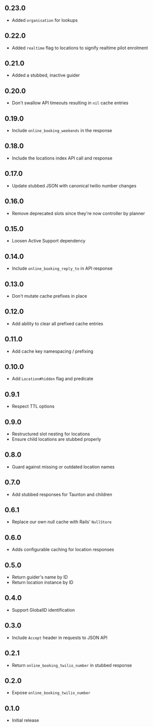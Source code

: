 ## 0.23.0

* Added `organisation` for lookups

## 0.22.0

* Added `realtime` flag to locations to signify realtime pilot enrolment

## 0.21.0

* Added a stubbed, inactive guider

## 0.20.0

* Don't swallow API timeouts resulting in `nil` cache entries

## 0.19.0

* Include `online_booking_weekends` in the response

## 0.18.0

* Include the locations index API call and response

## 0.17.0

* Update stubbed JSON with canonical twilio number changes

## 0.16.0

* Remove deprecated slots since they're now controller by planner

## 0.15.0

* Loosen Active Support dependency

## 0.14.0

* Include `online_booking_reply_to` in API response

## 0.13.0

* Don't mutate cache prefixes in place

## 0.12.0

* Add ability to clear all prefixed cache entries

## 0.11.0

* Add cache key namespacing / prefixing

## 0.10.0

* Add `Location#hidden` flag and predicate

## 0.9.1

* Respect TTL options

## 0.9.0

* Restructured slot nesting for locations
* Ensure child locations are stubbed properly

## 0.8.0

* Guard against missing or outdated location names

## 0.7.0

* Add stubbed responses for Taunton and children

## 0.6.1

* Replace our own null cache with Rails' `NullStore`

## 0.6.0

* Adds configurable caching for location responses

## 0.5.0

* Return guider's name by ID
* Return location instance by ID

## 0.4.0

* Support GlobalID identification

## 0.3.0

* Include `Accept` header in requests to JSON API

## 0.2.1

* Return `online_booking_twilio_number` in stubbed response

## 0.2.0

* Expose `online_booking_twilio_number`

## 0.1.0

* Initial release
